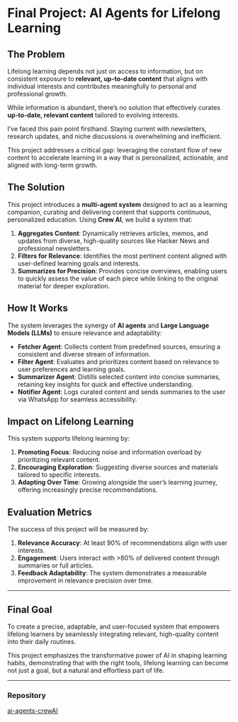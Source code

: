 # Final Project: AI Agents for Lifelong Learning  

## The Problem  

Lifelong learning depends not just on access to information, but on consistent exposure to **relevant, up-to-date content** that aligns with individual interests and contributes meaningfully to personal and professional growth.  

While information is abundant, there’s no solution that effectively curates **up-to-date, relevant content** tailored to evolving interests.  

I’ve faced this pain point firsthand. Staying current with newsletters, research updates, and niche discussions is overwhelming and inefficient. 

This project addresses a critical gap: leveraging the constant flow of new content to accelerate learning in a way that is personalized, actionable, and aligned with long-term growth.  



## The Solution  

This project introduces a **multi-agent system** designed to act as a learning companion, curating and delivering content that supports continuous, personalized education. Using **Crew AI**, we build a system that:  

1. **Aggregates Content**: Dynamically retrieves articles, memos, and updates from diverse, high-quality sources like Hacker News and professional newsletters.  
2. **Filters for Relevance**: Identifies the most pertinent content aligned with user-defined learning goals and interests.  
3. **Summarizes for Precision**: Provides concise overviews, enabling users to quickly assess the value of each piece while linking to the original material for deeper exploration.  

## How It Works  

The system leverages the synergy of **AI agents** and **Large Language Models (LLMs)** to ensure relevance and adaptability:  

- **Fetcher Agent**: Collects content from predefined sources, ensuring a consistent and diverse stream of information.  
- **Filter Agent**: Evaluates and prioritizes content based on relevance to user preferences and learning goals.  
- **Summarizer Agent**: Distills selected content into concise summaries, retaining key insights for quick and effective understanding.  
- **Notifier Agent**: Logs curated content and sends summaries to the user via WhatsApp for seamless accessibility.  


## Impact on Lifelong Learning  

This system supports lifelong learning by:  
1. **Promoting Focus**: Reducing noise and information overload by prioritizing relevant content.  
2. **Encouraging Exploration**: Suggesting diverse sources and materials tailored to specific interests.  
3. **Adapting Over Time**: Growing alongside the user’s learning journey, offering increasingly precise recommendations.  

## Evaluation Metrics  

The success of this project will be measured by:  
1. **Relevance Accuracy**: At least 90% of recommendations align with user interests.  
2. **Engagement**: Users interact with >80% of delivered content through summaries or full articles.  
3. **Feedback Adaptability**: The system demonstrates a measurable improvement in relevance precision over time.  

---

## Final Goal  

To create a precise, adaptable, and user-focused system that empowers lifelong learners by seamlessly integrating relevant, high-quality content into their daily routines.  

This project emphasizes the transformative power of AI in shaping learning habits, demonstrating that with the right tools, lifelong learning can become not just a goal, but a natural and effortless part of life.  

---

### Repository  
[ai-agents-crewAI](https://github.com/felipebpl/ai-agents-crewAI)  
